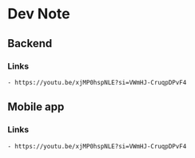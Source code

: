 # Dev Note

## Backend

### Links
    - https://youtu.be/xjMP0hspNLE?si=VWmHJ-CruqpDPvF4


## Mobile app

### Links
    - https://youtu.be/xjMP0hspNLE?si=VWmHJ-CruqpDPvF4

